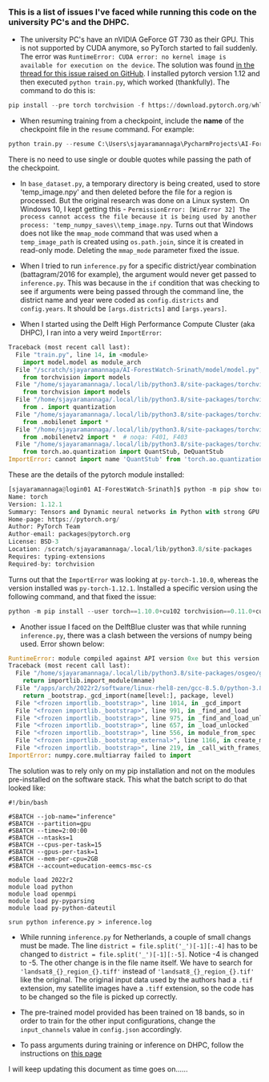 ### This is a list of issues I've faced while running this code on the university PC's and the DHPC.
- The university PC's have an nVIDIA GeForce GT 730 as their GPU. This is not supported by CUDA anymore, so PyTorch started to fail suddenly. The error was `RuntimeError: CUDA error: no kernel image is available for execution on the device`. The solution was found [in the thread for this issue raised on GitHub](https://github.com/pytorch/pytorch/issues/31285). I installed pytorch version 1.12 and then executed `python train.py`, which worked (thankfully). The command to do this is: 
```py 
pip install --pre torch torchvision -f https://download.pytorch.org/whl/nightly/cu111/torch_nightly.html -U
```
 
- When resuming training from a checkpoint, include the **name** of the checkpoint file in the `resume` command. For example:
```py
python train.py --resume C:\Users\sjayaramannaga\PycharmProjects\AI-ForestWatch-Srinath\saved\models\Landsat8_UNet\0802_181258\checkpoint-epoch18.pth
``` 
There is no need to use single or double quotes while passing the path of the checkpoint.

- In `base_dataset.py`, a temporary directory is being created, used to store 'temp_image.npy' and then deleted before the file for a region is processed. But the original research was done on a Linux system. On Windows 10, I kept getting this - `PermissionError: [WinError 32] The process cannot access the file because it is being used by another process: 'temp_numpy_saves\\temp_image.npy`. Turns out that Windows does not like the `mmap_mode` command that was used when a `temp_image_path` is created using `os.path.join`, since it is created in read-only mode. Deleting the `mmap_mode` parameter fixed the issue.

- When I tried to run `inference.py` for a specific district/year combination (battagram/2016 for example), the argument would never get passed to `inference.py`. This was because in the `if` condition that was checking to see if arguments were being passed through the command line, the district name and year were coded as `config.districts` and `config.years`. It should be `[args.districts]` and `[args.years]`.

- When I started using the Delft High Performance Compute Cluster (aka DHPC), I ran into a very weird `ImportError`:
```py
Traceback (most recent call last):
  File "train.py", line 14, in <module>
    import model.model as module_arch
  File "/scratch/sjayaramannaga/AI-ForestWatch-Srinath/model/model.py", line 15, in <module>
    from torchvision import models
  File "/home/sjayaramannaga/.local/lib/python3.8/site-packages/torchvision/__init__.py", line 7, in <module>
    from torchvision import models
  File "/home/sjayaramannaga/.local/lib/python3.8/site-packages/torchvision/models/__init__.py", line 18, in <module>
    from . import quantization
  File "/home/sjayaramannaga/.local/lib/python3.8/site-packages/torchvision/models/quantization/__init__.py", line 3, in <module>
    from .mobilenet import *
  File "/home/sjayaramannaga/.local/lib/python3.8/site-packages/torchvision/models/quantization/mobilenet.py", line 1, in <module>
    from .mobilenetv2 import *  # noqa: F401, F403
  File "/home/sjayaramannaga/.local/lib/python3.8/site-packages/torchvision/models/quantization/mobilenetv2.py", line 6, in <module>
    from torch.ao.quantization import QuantStub, DeQuantStub
ImportError: cannot import name 'QuantStub' from 'torch.ao.quantization' (/apps/arch/2022r2/software/linux-rhel8-skylake_avx512/gcc-8.5.0/py-torch-1.10.0-uv5yokclab46j6l2ptyqrjwelp43xfoj/lib/python3.8/site-packages/torch/ao/quantization/__init__.py)
```
These are the details of the pytorch module installed:
```py
[sjayaramannaga@login01 AI-ForestWatch-Srinath]$ python -m pip show torch
Name: torch
Version: 1.12.1
Summary: Tensors and Dynamic neural networks in Python with strong GPU acceleration
Home-page: https://pytorch.org/
Author: PyTorch Team
Author-email: packages@pytorch.org
License: BSD-3
Location: /scratch/sjayaramannaga/.local/lib/python3.8/site-packages
Requires: typing-extensions
Required-by: torchvision
```
Turns out that the `ImportError` was looking at `py-torch-1.10.0`, whereas the version installed was `py-torch-1.12.1`. Installed a specific version using the following command, and that fixed the issue:
```py
python -m pip install --user torch==1.10.0+cu102 torchvision==0.11.0+cu102 torchaudio==0.10.0 -f https://download.pytorch.org/whl/torch_stable.html
```

- Another issue I faced on the DelftBlue cluster was that while running `inference.py`, there was a clash between the versions of numpy being used. Error shown below:
```py
RuntimeError: module compiled against API version 0xe but this version of numpy is 0xd
Traceback (most recent call last):
  File "/home/sjayaramannaga/.local/lib/python3.8/site-packages/osgeo/gdal_array.py", line 14, in swig_import_helper
    return importlib.import_module(mname)
  File "/apps/arch/2022r2/software/linux-rhel8-zen/gcc-8.5.0/python-3.8.12-bohr45d576273qfe7isfniyllfv4obuc/lib/python3.8/importlib/__init__.py", line 127, in import_module
    return _bootstrap._gcd_import(name[level:], package, level)
  File "<frozen importlib._bootstrap>", line 1014, in _gcd_import
  File "<frozen importlib._bootstrap>", line 991, in _find_and_load
  File "<frozen importlib._bootstrap>", line 975, in _find_and_load_unlocked
  File "<frozen importlib._bootstrap>", line 657, in _load_unlocked
  File "<frozen importlib._bootstrap>", line 556, in module_from_spec
  File "<frozen importlib._bootstrap_external>", line 1166, in create_module
  File "<frozen importlib._bootstrap>", line 219, in _call_with_frames_removed
ImportError: numpy.core.multiarray failed to import
```
The solution was to rely only on my pip installation and not on the modules pre-installed on the software stack. This what the batch script to do that looked like:
```console
#!/bin/bash

#SBATCH --job-name="inference"
#SBATCH --partition=gpu
#SBATCH --time=2:00:00
#SBATCH --ntasks=1
#SBATCH --cpus-per-task=15
#SBATCH --gpus-per-task=1
#SBATCH --mem-per-cpu=2GB
#SBATCH --account=education-eemcs-msc-cs

module load 2022r2
module load python
module load openmpi
module load py-pyparsing
module load py-python-dateutil

srun python inference.py > inference.log
```

- While running `inference.py` for Netherlands, a couple of small changs must be made. The line `district = file.split('_')[-1][:-4]` has to be changed to `district = file.split('_')[-1][:-5]`. Notice -4 is changed to -5. The other change is in the file name itself. We have to search for `'landsat8_{}_region_{}.tiff'` instead of `'landsat8_{}_region_{}.tif'` like the original. The original input data used by the authors had a `.tif` extension, my satellite images have a `.tiff` extension, so the code has to be changed so the file is picked up correctly.

- The pre-trained model provided has been trained on 18 bands, so in order to train for the other input configurations, change the `input_channels` value in `config.json` accordingly.

- To pass arguments during training or inference on DHPC, follow the instructions on [this page](https://wiki.hpc.rug.nl/peregrine/advanced_job_management/passing_parameters_to_a_job_script)


I will keep updating this document as time goes on......
